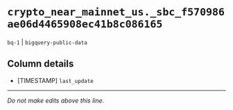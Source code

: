 # `crypto_near_mainnet_us._sbc_f570986ae06d4465908ec41b8c086165`
`bq-1` | `bigquery-public-data`

## Column details
* [TIMESTAMP] `last_update`

-------------------------------------------------------------------------------
*Do not make edits above this line.*
